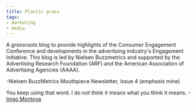 ```yaml
---
title: Plastic grass
tags:
- marketing
- media
---
```


> 
A _grassroots_ blog to provide highlights of the Consumer Engagement Conference and developments in the advertising industry's Engagement Initiative. This blog is led by Nielsen Buzzmetrics and supported by the Advertising Research Foundation (ARF) and the American Association of Advertising Agencies (AAAA).



 -Nielsen BuzzMetrics Mouthpiece Newsletter, Issue 4 (emphasis mine)

You keep using that word. I do not think it means what you think it means.
 -[Inigo Montoya][1]


   [1]: http://forsaken-faith.org/inigo/

